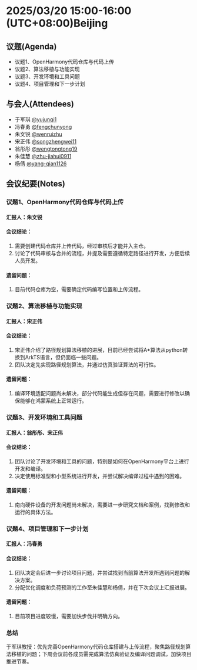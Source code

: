 # 2025/03/20 15:00-16:00 (UTC+08:00)Beijing

## 议题(Agenda)
- 议题1、OpenHarmony代码仓库与代码上传
- 议题2、算法移植与功能实现
- 议题3、开发环境和工具问题
- 议题4、项目管理和下一步计划

## 与会人(Attendees) 
- 于军琪 [@yujunqi1](https://gitee.com/yujunqi1)
- 冯春勇 [@fengchunyong](https://gitee.com/fengchunyong)
- 朱文锐 [@wenruizhu](https://gitee.com/wenruizhu)
- 宋正伟 [@songzhengwei11](https://gitee.com/songzhengwei11)
- 翁彤彤 [@wengtongtong19](https://gitee.com/wengtongtong19)
- 朱佳慧 [@zhu-jiahui0911](https://gitee.com/zhu-jiahui0911)
- 杨倩 [@yang-qian1126](https://gitee.com/yang-qian1126)

## 会议纪要(Notes)
### 议题1、OpenHarmony代码仓库与代码上传
#### 汇报人：朱文锐
#### 会议结论：
1) 需要创建代码仓库并上传代码，经过审核后才能并入主仓。
2) 讨论了代码审核与合并的流程，并提及需要遵循特定路径进行开发，方便后续人员开发。
#### 遗留问题：
1) 目前代码仓库为空，需要确定代码编写位置和上传流程。

### 议题2、算法移植与功能实现
#### 汇报人：宋正伟
#### 会议结论：
1) 宋正伟介绍了路径规划算法移植的进展，目前已经尝试将A*算法从python转换到ArkTS语言，但仍面临一些问题。
2) 团队决定先实现路径规划算法，并通过仿真验证算法的可行性。
#### 遗留问题：
1) 编译环境适配问题尚未解决，部分代码能生成但存在问题，需要进行修改以确保能够在鸿蒙系统上正常运行。

### 议题3、开发环境和工具问题
#### 汇报人：翁彤彤、宋正伟
#### 会议结论：
1) 团队讨论了开发环境和工具的问题，特别是如何在OpenHarmony平台上进行开发和编译。
2) 决定使用标准型和小型系统进行开发，并尝试解决编译过程中遇到的困难。
#### 遗留问题：
1) 南向硬件设备的开发问题尚未解决，需要进一步研究文档和案例，找到修改和运行的具体方法。

### 议题4、项目管理和下一步计划
#### 汇报人：冯春勇
#### 会议结论：
1) 团队决定会后进一步讨论项目问题，并尝试找到当前算法开发所遇到问题的解决方案。
2) 分配优化调度和负荷预测的工作至朱佳慧和杨倩，并在下次会议上汇报进展。
#### 遗留问题：
1) 目前项目进度较慢，需要加快步伐并明确方向。

### 总结
于军琪教授：优先完善OpenHarmony代码仓库搭建与上传流程，聚焦路径规划算法移植的问题；下周会议前各成员需完成算法仿真验证及编译问题调试，加快项目推进节奏。
